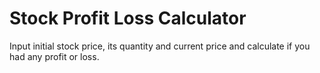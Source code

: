 # Stock Profit Loss Calculator
Input initial stock price, its quantity and current price and calculate if you had any profit or loss.
